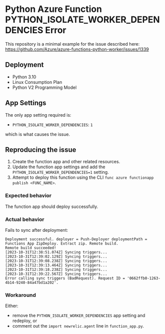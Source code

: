 # Python Azure Function PYTHON_ISOLATE_WORKER_DEPENDENCIES Error

This repository is a minimal example for the issue described here: <https://github.com/Azure/azure-functions-python-worker/issues/1339>

## Deployment

* Python 3.10
* Linux Consumption Plan
* Python V2 Programming Model

## App Settings

The only app setting required is:

* `PYTHON_ISOLATE_WORKER_DEPENDENCIES`: `1`

which is what causes the issue.

## Reproducing the issue

1. Create the function app and other related resources.
2. Update the function app settings and add the `PYTHON_ISOLATE_WORKER_DEPENDENCIES=1` setting.
3. Attempt to deploy this function using the CLI `func azure functionapp publish <FUNC_NAME>`.

### Expected behavior

The function app should deploy successfully.

### Actual behavior

Fails to sync after deployment:

```terminal
Deployment successful. deployer = Push-Deployer deploymentPath = Functions App ZipDeploy. Extract zip. Remote build.
Remote build succeeded!
[2023-10-31T12:38:51.074Z] Syncing triggers...
[2023-10-31T12:39:02.129Z] Syncing triggers...
[2023-10-31T12:39:08.238Z] Syncing triggers...
[2023-10-31T12:39:13.464Z] Syncing triggers...
[2023-10-31T12:39:18.238Z] Syncing triggers...
[2023-10-31T12:39:22.567Z] Syncing triggers...
Error calling sync triggers (BadRequest). Request ID = '0662ffb0-1263-4b14-9240-84a47bd1a202'.
```

### Workaround

Either:

* remove the `PYTHON_ISOLATE_WORKER_DEPENDENCIES` app setting and redeploy, or
* comment out the `import newrelic.agent` line in `function_app.py`.

